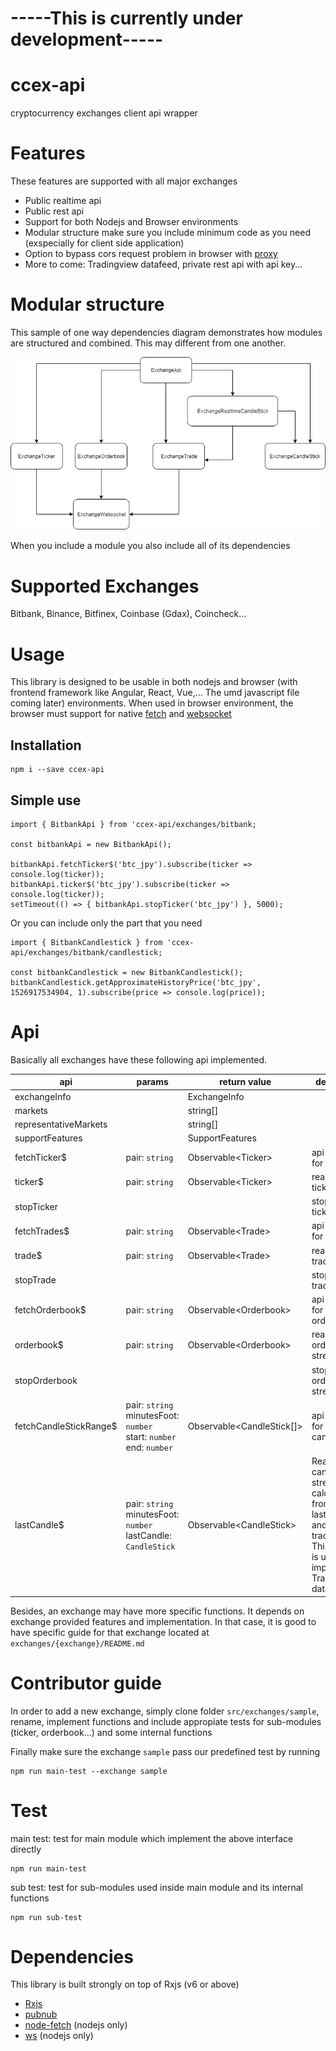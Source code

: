 # -----This is currently under development-----
# ccex-api
cryptocurrency exchanges client api wrapper

# Features
These features are supported with all major exchanges
- Public realtime api
- Public rest api
- Support for both Nodejs and Browser environments
- Modular structure make sure you include minimum code as you need (exspecially for client side application)
- Option to bypass cors request problem in browser with [proxy](https://github.com/Rob--W/cors-anywhere)
- More to come: Tradingview datafeed, private rest api with api key...

# Modular structure
This sample of one way dependencies diagram demonstrates how modules are structured and combined. This may different from one another.

<p align="center"><img src="assets/ccex-api-sample-structure.png"></p>

When you include a module you also include all of its dependencies

# Supported Exchanges
Bitbank, Binance, Bitfinex, Coinbase (Gdax), Coincheck...

# Usage
This library is designed to be usable in both nodejs and browser (with frontend framework like Angular, React, Vue,... The umd javascript file coming later) environments. When used in browser environment, the browser must support for native [fetch](https://developer.mozilla.org/en-US/docs/Web/API/Fetch_API/Using_Fetch) and [websocket](https://developer.mozilla.org/en-US/docs/Web/API/WebSocket)
## Installation
```
npm i --save ccex-api
```

## Simple use
```
import { BitbankApi } from 'ccex-api/exchanges/bitbank;

const bitbankApi = new BitbankApi();

bitbankApi.fetchTicker$('btc_jpy').subscribe(ticker => console.log(ticker));
bitbankApi.ticker$('btc_jpy').subscribe(ticker => console.log(ticker));
setTimeout(() => { bitbankApi.stopTicker('btc_jpy') }, 5000);
```

Or you can include only the part that you need
```
import { BitbankCandlestick } from 'ccex-api/exchanges/bitbank/candlestick;

const bitbankCandlestick = new BitbankCandlestick();
bitbankCandlestick.getApproximateHistoryPrice('btc_jpy', 1526917534904, 1).subscribe(price => console.log(price));
```

# Api
Basically all exchanges have these following api implemented.

|api|params|return value | desctiption |
---|---|---|---
exchangeInfo| | ExchangeInfo | |
markets| | string[] | |
representativeMarkets| | string[] | |
supportFeatures| | SupportFeatures | |
fetchTicker$| pair: `string` | Observable\<Ticker> | api request for ticker |
ticker$| pair: `string` | Observable\<Ticker> | realtime ticker stream |
stopTicker| | | stop realtime ticker stream |
fetchTrades$| pair: `string` | Observable\<Trade> | api request for trade |
trade$| pair: `string` | Observable\<Trade> | realtime trade stream |
stopTrade| | | stop realtime trade stream |
fetchOrderbook$| pair: `string` | Observable\<Orderbook> | api request for orderbook |
orderbook$| pair: `string` | Observable\<Orderbook> | realtime orderbook stream |
stopOrderbook| | | stop realtime orderbook stream |
fetchCandleStickRange$| pair: `string` <br> minutesFoot: `number` <br> start: `number` <br> end: `number`| Observable<CandleStick[]> | api request for candlestick |
lastCandle$| pair: `string` <br> minutesFoot: `number` <br> lastCandle: `CandleStick` | Observable\<CandleStick> | Realtime candlestick stream, calculated from an initial lastCandle and realtime trade stream. <br> This function is useful in implementing Tradingview datafeed |

Besides, an exchange may have more specific functions. It depends on exchange provided features and implementation.
In that case, it is good to have specific guide for that exchange located at `exchanges/{exchange}/README.md`

# Contributor guide
In order to add a new exchange, simply clone folder `src/exchanges/sample`, rename, implement functions and include appropiate tests for sub-modules (ticker, orderbook...) and some internal functions

Finally make sure the exchange `sample` pass our predefined test by running

```
npm run main-test --exchange sample
```

# Test
main test: test for main module which implement the above interface directly
```
npm run main-test
```

sub test: test for sub-modules used inside main module and its internal functions
```
npm run sub-test
```

# Dependencies
This library is built strongly on top of Rxjs (v6 or above)
- [Rxjs](https://github.com/ReactiveX/rxjs)
- [pubnub](https://www.pubnub.com/)
- [node-fetch](https://github.com/bitinn/node-fetch) (nodejs only)
- [ws](https://github.com/websockets/ws) (nodejs only)
